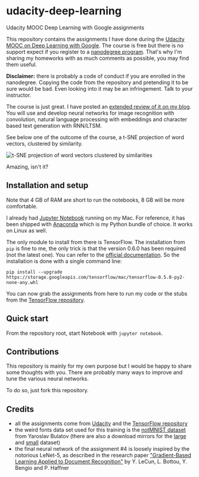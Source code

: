 

# udacity-deep-learning
Udacity MOOC Deep Learning with Google assignments

This repository contains the assignments I have done during the [Udacity MOOC on Deep Learning with Google][udacity-deep-learning]. The course is free but there is no support expect if you register to a [nanodegree program][udacity-nanodegree]. That's why I'm sharing my homeworks with as much comments as possible, you may find them useful.

**Disclaimer:** there is probably a code of conduct if you are enrolled in the nanodegree. Copying the code from the repository and pretending it to be sure would be bad. Even looking into it may be an infringement. Talk to your instructor.

The course is just great. I have posted an [extended review of it on my blog][ab.com-udacity-deep-learning]. You will use and develop neural networks for image recognition with convolution, natural language processing with embeddings and character based text generation with RNN/LTSM.

See below one of the outcome of the course, a t-SNE projection of word vectors, clustered by similarity.

![t-SNE projection of word vectors clustered by similarities][tsne-word-vectors]

Amazing, isn't it?

## Installation and setup

Note that 4 GB of RAM are short to run the notebooks, 8 GB will be more comfortable.

I already had [Jupyter Notebook][jupyter] running on my Mac. For reference, it has been shipped with [Anaconda][anaconda] which is my Python bundle of choice. It works on Linux as well.

The only module to install from there is TensorFlow. The installation from ``pip`` is fine to me, the only trick is that the version 0.6.0 has been required (not the latest one). You can refer to the [official documentation][tensorflow-pip-install]. So the installation is done with a single command line:

```
pip install --upgrade https://storage.googleapis.com/tensorflow/mac/tensorflow-0.5.0-py2-none-any.whl
```

You can now grab the assignments from here to run my code or the stubs from the [TensorFlow repository][tensorflow-repo].

## Quick start

From the repository root, start Notebook with ``jupyter notebook``.

## Contributions

This repository is mainly for my own purpose but I would be happy to share some thoughts with you. There are probably many ways to improve and tune the various neural networks.

To do so, just fork this repository. 

## Credits

+ all the assignments come from [Udacity][udacity-deep-learning] and the [TensorFlow repository][tensorflow-repo]
+ the weird fonts data set used for this training is the [notMNIST dataset][notmnist] from Yaroslav Bulatov (there are also a download mirrors for the [large][notmnist-large] and [small][notmnist-small] dataset)
+ the final neural network of the assignment #4 is loosely inspired by the notorious LeNet-5, as described in the research paper ["Gradient-Based Learning Applied to Document Recognition"][lenet-5] by Y. LeCun, L. Bottou, Y. Bengio and P. Haffner
 
[udacity-deep-learning]: https://www.udacity.com/course/deep-learning--ud730
[udacity-nanodegree]: https://www.udacity.com/nanodegree
[ab.com-udacity-deep-learning]: http://arnaudbertrand.io/blog/2016/06/21/deep-learning-and-tensorflow-mooc-udacity-with-google/

[jupyter]: http://jupyter.org/
[anaconda]: https://www.continuum.io/
[tensorflow-pip-install]: https://www.tensorflow.org/versions/0.6.0/get_started/os_setup.html#pip_install
[tensorflow-repo]: https://github.com/tensorflow/tensorflow/tree/master/tensorflow/examples/udacity

[notmnist]: http://yaroslavvb.blogspot.fr/2011/09/notmnist-dataset.html
[notmnist-large]: http://commondatastorage.googleapis.com/books1000/notMNIST_large.tar.gz
[notmnist-small]: http://commondatastorage.googleapis.com/books1000/notMNIST_small.tar.gz
[lenet-5]: http://yann.lecun.com/exdb/publis/pdf/lecun-98.pdf

[tsne-word-vectors]: https://raw.githubusercontent.com/Arn-O/udacity-deep-learning/master/assets/img/word-similarities-tsne.png "t-SNE projection of word vectors clustered by similarities"
